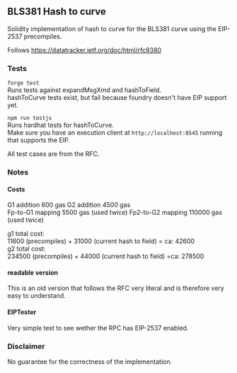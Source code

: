 ## BLS381 Hash to curve

Solidity implementation of hash to curve for the BLS381 curve using the EIP-2537 precompiles.

Follows https://datatracker.ietf.org/doc/html/rfc9380

### Tests

`forge test`  
Runs tests against expandMsgXmd and hashToField.  
hashToCurve tests exist, but fail because foundry doesn't have EIP support yet.

`npm run testjs`  
Runs hardhat tests for hashToCurve.  
Make sure you have an execution client at `http://localhost:8545` running that supports the EIP.

All test cases are from the RFC.

### Notes

#### Costs

G1 addition 600 gas
G2 addition 4500 gas  
Fp-to-G1 mapping 5500 gas (used twice)
Fp2-to-G2 mapping 110000 gas (used twice)

g1 total cost:  
11600 (precompiles) + 31000 (current hash to field) = ca: 42600  
g2 total cost:  
234500 (precompiles) + 44000 (current hash to field) =ca: 278500

#### readable version

This is an old version that follows the RFC very literal and is therefore very easy to understand.

#### EIPTester

Very simple test to see wether the RPC has EIP-2537 enabled.

### Disclaimer

No guarantee for the correctness of the implementation.

